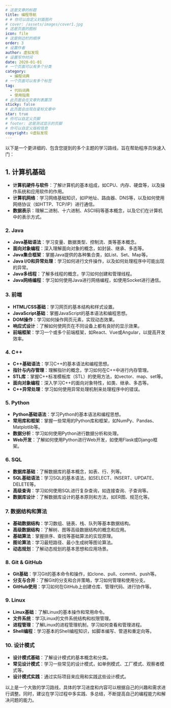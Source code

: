 ```yaml
---
# 这是文章的标题
title: 编程导航
# # 你可以自定义封面图片
# cover: /assets/images/cover1.jpg
# 这是页面的图标
icon: file
# 这是侧边栏的顺序
order: 3
# 设置作者
author: 虚拟发现
# 设置写作时间
date: 2020-01-01
# 一个页面可以有多个分类
category:
  - 编程词典
# 一个页面可以有多个标签
tag:
  - 代码词典
  - 使用指南
# 此页面会在文章列表置顶
sticky: false
# 此页面会出现在星标文章中
star: true
# 你可以自定义页脚
# footer: 这是测试显示的页脚
# 你可以自定义版权信息
copyright: ©虚拟发现
---
```


<!-- more -->

以下是一个更详细的、包含您提到的多个主题的学习路线，旨在帮助程序员快速入门：

## 1. 计算机基础

* **计算机硬件与软件**：了解计算机的基本组成，如CPU、内存、硬盘等，以及操作系统和应用软件的作用。
* **计算机网络**：学习网络基础知识，如IP地址、路由器、DNS等，以及如何使用网络协议（如HTTP、TCP/IP）进行通信。
* **数据表示**：理解二进制、十六进制、ASCII码等基本概念，以及它们在计算机中的表示方式。

### 2. Java

* **Java基础语法**：学习变量、数据类型、控制流、类等基本概念。
* **面向对象编程**：深入理解面向对象的概念，如封装、继承、多态等。
* **Java集合框架**：掌握Java提供的各种集合类，如List、Set、Map等。
* **Java I/O和异常处理**：学习如何进行文件操作，以及如何处理程序中可能出现的异常。
* **Java多线程**：了解多线程的概念，学习如何创建和管理线程。
* **Java网络编程**：学习如何使用Java进行网络编程，如使用Socket进行通信。

### 3. 前端

* **HTML/CSS基础**：学习网页的基本结构和样式设置。
* **JavaScript基础**：掌握JavaScript的基本语法和编程思想。
* **DOM操作**：学习如何操作网页元素，实现动态效果。
* **响应式设计**：了解如何使网页在不同设备上都有良好的显示效果。
* **前端框架**：学习一个或多个前端框架，如React、Vue或Angular，以提高开发效率。

### 4. C++

* **C++基础语法**：学习C++的基本语法和编程思想。
* **指针与内存管理**：理解指针的概念，学习如何在C++中进行内存管理。
* **STL库**：掌握C++标准模板库（STL）的使用方法，如vector、map、set等。
* **面向对象编程**：深入学习C++的面向对象特性，如类、继承、多态等。
* **C++异常处理**：学习如何使用异常处理机制来处理程序中的错误。

### 5. Python

* **Python基础语法**：学习Python的基本语法和编程思想。
* **常用库和框架**：掌握一些常用的Python库和框架，如NumPy、Pandas、Matplotlib等。
* **数据分析**：学习如何使用Python进行数据分析和处理。
* **Web开发**：了解如何使用Python进行Web开发，如使用Flask或Django框架。

### 6. SQL

* **数据库基础**：了解数据库的基本概念，如表、行、列等。
* **SQL基础语法**：学习SQL的基本语法，如SELECT、INSERT、UPDATE、DELETE等。
* **高级查询**：学习如何使用SQL进行复杂查询，如连接查询、子查询等。
* **数据库设计**：了解数据库设计的基本原则和方法，如ER图、规范化等。

### 7. 数据结构和算法

* **基础数据结构**：学习数组、链表、栈、队列等基本数据结构。
* **高级数据结构**：了解树、图等高级数据结构的概念和应用。
* **基础算法**：掌握排序、查找等基础算法的实现原理。
* **图论算法**：学习最短路径、最小生成树等图论算法。
* **动态规划**：了解动态规划的基本思想和应用场景。

### 8. Git & GitHub

* **Git基础**：学习Git的基本命令和操作，如clone、pull、commit、push等。
* **分支与合并**：了解Git的分支和合并策略，学习如何管理和使用分支。
* **GitHub使用**：学习如何在GitHub上创建仓库、管理代码、进行协作等。

### 9. Linux

* **Linux基础**：了解Linux的基本操作和常用命令。
* **文件系统**：学习Linux的文件系统结构和权限管理。
* **进程管理**：了解Linux的进程管理机制，学习如何查看和管理进程。
* **Shell编程**：学习基本的Shell编程知识，如脚本编写、管道和重定向等。

### 10. 设计模式

* **设计模式基础**：了解设计模式的基本概念和分类。
* **常见设计模式**：学习一些常见的设计模式，如单例模式、工厂模式、观察者模式等。
* **设计模式实践**：通过实际项目来应用和实践这些设计模式。

以上是一个大致的学习路线，具体的学习进度和内容可以根据自己的兴趣和需求进行调整。同时，建议在学习过程中多实践、多总结，不断提高自己的编程能力和解决问题的能力。
